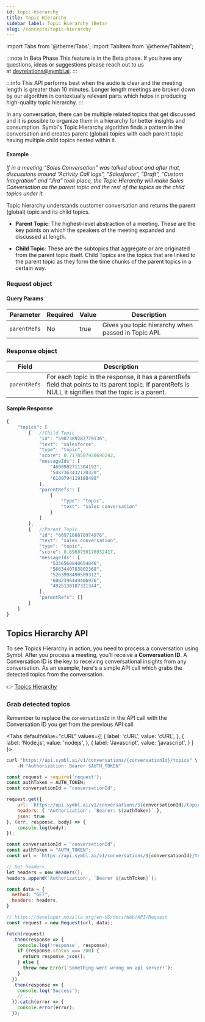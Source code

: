 ```yaml
---
id: topic-hierarchy
title: Topic Hierarchy
sidebar_label: Topic Hierarchy (Beta)
slug: /concepts/topic-hierarchy
---
```


import Tabs from '@theme/Tabs';
import TabItem from '@theme/TabItem';

:::note In Beta Phase
This feature is in the Beta phase. If you have any questions, ideas or suggestions please reach out to us at devrelations@symbl.ai.
:::

:::info
This API performs best when the audio is clear and the meeting length is greater than 10 minutes.
Longer length meetings are broken down by our algorithm in contextually relevant parts which helps in producing
high-quality topic hierarchy.
:::

In any conversation, there can be multiple related topics that get discussed and it is possible to organize them in a hierarchy for better insights and consumption. Symbl's Topic Hierarchy algorithm finds a pattern in the conversation and creates parent (global) topics with each parent topic having multiple child topics nested within it. 

#### Example

*If in a meeting “Sales Conversation” was talked about and after that, discussions around “Activity Call logs”, “Salesforce”, “Draft”, “Custom Integration” and “Jira” took place, the Topic Hierarchy will make Sales Conversation as the parent topic and the rest of the topics as the child topics under it.*

Topic hierarchy understands customer conversation and returns the parent (global) topic and its child topics.

* <strong>Parent Topic</strong>: The highest-level abstraction of a meeting. These are the key points on which the speakers of the meeting expanded and discussed at length.

* <strong>Child Topic</strong>: These are the subtopics that aggregate or are originated from the parent topic itself. Child Topics are the topics that are linked to the parent topic as they form the time chunks of the parent topics in a certain way.


### Request object

#### Query Params
Parameter | Required | Value |Description|
--------- | --------- | ------- | -------
```parentRefs```| No | true | Gives you topic hierarchy when passed in Topic API.

### Response object

|       Field      | Description                                                        |
|------------------|--------------------------------------------------------------------|
| ``parentRefs``   | For each topic in the response, it has a parentRefs field that points to its parent topic. If parentRefs is NULL it signifies that the topic is a parent.                     |


#### Sample Response


```javascript
{
    "topics": [
        {   //Child Topic
            "id": "5907389282779136",
            "text": "salesforce",
            "type": "topic",
            "score": 0.7178597920690242,
            "messageIds": [
                "4600982711304192",
                "5487363432120320",
                "6109794119188480"
            ],
            "parentRefs": [
                {
                    "type": "topic",
                    "text": "sales conversation"
                }
            ]
        },
        {   //Parent Topic
            "id": "6697188878974976",
            "text": "sales conversation",
            "type": "topic",
            "score": 0.6968750176932417,
            "messageIds": [
                "5356560840654848",
                "5663440783802368",
                "5263998490509312",
                "6082396449406976",
                "4925138187321344",
            ],
            "parentRefs": []
        }
    ]
}
```



## Topics Hierarchy API

To see Topics Hierarchy in action, you need to process a conversation using Symbl. After you process a meeting, you'll receive a **Conversation ID**. A Conversation ID is the key to receiving conversational insights from any conversation. As an example, here's a simple API call which grabs the detected topics from the conversation.

👉 [Topics Hierarchy](/docs/conversation-api/get-topics)

### Grab detected topics

Remember to replace the `conversationId` in the API call with the Conversation ID you get from the previous API call.

<Tabs
  defaultValue="cURL"
  values={[
    { label: 'cURL', value: 'cURL', },
    { label: 'Node.js', value: 'nodejs', },
    { label: 'Javascript', value: 'javascript', }
  ]
}>
<TabItem value="cURL">

```js
curl "https://api.symbl.ai/v1/conversations/{conversationId}/topics" \
    -H "Authorization: Bearer $AUTH_TOKEN"
```

</TabItem>

<TabItem value="nodejs">

```js
const request = require('request');
const authToken = AUTH_TOKEN;
const conversationId = "conversationId";

request.get({
    url: `https://api.symbl.ai/v1/conversations/${conversationId}/topics`,
    headers: { 'Authorization': `Bearer: ${authToken}` },
    json: true
}, (err, response, body) => {
    console.log(body);
});
```

</TabItem>
<TabItem value="javascript">

```js
const conversationId = "conversationId";
const authToken = "AUTH_TOKEN";
const url = `https://api.symbl.ai/v1/conversations/${conversationId}/topics`;

// Set headers
let headers = new Headers();
headers.append('Authorization', `Bearer ${authToken}`);

const data = {
  method: "GET",
  headers: headers,
}

// https://developer.mozilla.org/en-US/docs/Web/API/Request
const request = new Request(url, data);

fetch(request)
  .then(response => {
    console.log('response', response);
    if (response.status === 200) {
      return response.json();
    } else {
      throw new Error('Something went wrong on api server!');
    }
  })
  .then(response => {
    console.log('Success');
    // ...
  }).catch(error => {
    console.error(error);
  });
```
</TabItem>
</Tabs>
